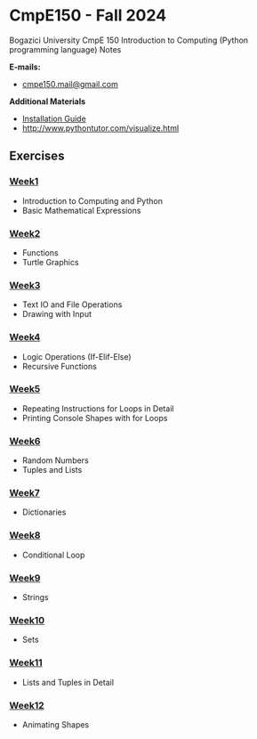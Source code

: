 # CmpE150 - Fall 2024

Bogazici University CmpE 150 Introduction to Computing (Python programming language) Notes

**E-mails:**

* [cmpe150.mail@gmail.com](mailto:cmpe150.mail@gmail.com)

**Additional Materials**

* [Installation Guide](PyCharm%20Installation%20Guide.pdf)
* http://www.pythontutor.com/visualize.html



## Exercises

### [Week1](Fall24/week01)

* Introduction to Computing and Python
* Basic Mathematical Expressions 


### [Week2](Fall24/week02)

* Functions
* Turtle Graphics
  

### [Week3](Fall24/week03)

* Text IO and File Operations
* Drawing with Input
  

### [Week4](Fall24/week04)

* Logic Operations (If-Elif-Else)
* Recursive Functions 
  

### [Week5](Fall24/week05)

* Repeating Instructions for Loops in Detail
* Printing Console Shapes with for Loops


### [Week6](Fall24/week06)

* Random Numbers
* Tuples and Lists

### [Week7](Fall24/week07)

* Dictionaries
  

### [Week8](Fall24/week08)

* Conditional Loop
  

### [Week9](Fall24/week09)

* Strings
  

### [Week10](Fall24/week10)

* Sets

### [Week11](Fall24/week11)

* Lists and Tuples in Detail

### [Week12](Fall24/week12)

* Animating Shapes

